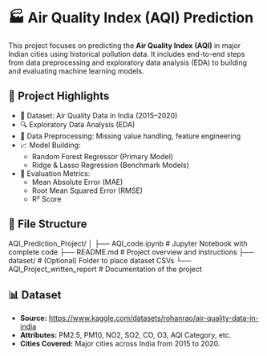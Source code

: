 # 🏭 Air Quality Index (AQI) Prediction

This project focuses on predicting the **Air Quality Index (AQI)** in major Indian cities using historical pollution data. It includes end-to-end steps from data preprocessing and exploratory data analysis (EDA) to building and evaluating machine learning models.

## 📌 Project Highlights

- 📂 Dataset: Air Quality Data in India (2015–2020)
- 🔍 Exploratory Data Analysis (EDA)
- 🧹 Data Preprocessing: Missing value handling, feature engineering
- 📈 Model Building:
  - Random Forest Regressor (Primary Model)
  - Ridge & Lasso Regression (Benchmark Models)
- 🧪 Evaluation Metrics:
  - Mean Absolute Error (MAE)
  - Root Mean Squared Error (RMSE)
  - R² Score

## 📁 File Structure

AQI_Prediction_Project/
│
├── AQI_code.ipynb # Jupyter Notebook with complete code
├── README.md # Project overview and instructions
├── dataset/ # (Optional) Folder to place dataset CSVs
└── AQI_Project_written_report # Documentation of the project

## 📊 Dataset

- **Source:** https://www.kaggle.com/datasets/rohanrao/air-quality-data-in-india
- **Attributes:** PM2.5, PM10, NO2, SO2, CO, O3, AQI Category, etc.
- **Cities Covered:** Major cities across India from 2015 to 2020.
